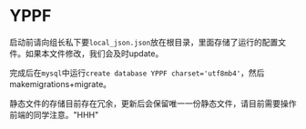 # YPPF
启动前请向组长私下要`local_json.json`放在根目录，里面存储了运行的配置文件。如果本文件修改，我们会及时update。

完成后在`mysql`中运行`create database YPPF charset='utf8mb4'`，然后makemigrations+migrate。

静态文件的存储目前存在冗余，更新后会保留唯一一份静态文件，请目前需要操作前端的同学注意。"HHH" 
